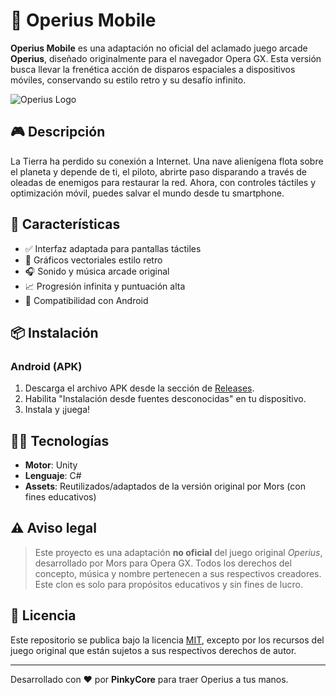 # 📱 Operius Mobile

**Operius Mobile** es una adaptación no oficial del aclamado juego arcade **Operius**, diseñado originalmente para el navegador Opera GX. Esta versión busca llevar la frenética acción de disparos espaciales a dispositivos móviles, conservando su estilo retro y su desafío infinito.

![Operius Logo](https://operius.fandom.com/wiki/File:Operius_Logo.png)

## 🎮 Descripción

La Tierra ha perdido su conexión a Internet. Una nave alienígena flota sobre el planeta y depende de ti, el piloto, abrirte paso disparando a través de oleadas de enemigos para restaurar la red. Ahora, con controles táctiles y optimización móvil, puedes salvar el mundo desde tu smartphone.

## 🚀 Características

- ✅ Interfaz adaptada para pantallas táctiles
- 🎨 Gráficos vectoriales estilo retro
- 🎧 Sonido y música arcade original
- 📈 Progresión infinita y puntuación alta
- 📲 Compatibilidad con Android

## 📦 Instalación

### Android (APK)
1. Descarga el archivo APK desde la sección de [Releases](https://github.com/pinky-core/Operius/releases).
2. Habilita "Instalación desde fuentes desconocidas" en tu dispositivo.
3. Instala y ¡juega!

## 🧑‍💻 Tecnologías

- **Motor**: Unity
- **Lenguaje**: C#
- **Assets**: Reutilizados/adaptados de la versión original por Mors (con fines educativos)

## ⚠️ Aviso legal

> Este proyecto es una adaptación **no oficial** del juego original _Operius_, desarrollado por Mors para Opera GX. Todos los derechos del concepto, música y nombre pertenecen a sus respectivos creadores. Este clon es solo para propósitos educativos y sin fines de lucro.

## 📄 Licencia

Este repositorio se publica bajo la licencia [MIT](LICENSE), excepto por los recursos del juego original que están sujetos a sus respectivos derechos de autor.

---

Desarrollado con ❤️ por **PinkyCore** para traer Operius a tus manos.
